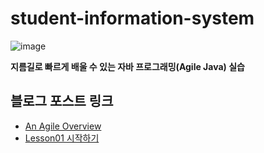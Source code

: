 # student-information-system
![image](https://user-images.githubusercontent.com/37354145/100823294-4a870200-3497-11eb-9632-02d5ee738fdf.png)

**지름길로 빠르게 배울 수 있는 자바 프로그래밍(Agile Java) 실습**

## 블로그 포스트 링크
- [An Agile Overview](https://hyeon9mak.github.io/agile-java/Agile-Java-An-Agile-Overview/)
- [Lesson01 시작하기](https://hyeon9mak.github.io/agile-java/Agile-Java-Lesson01/)
